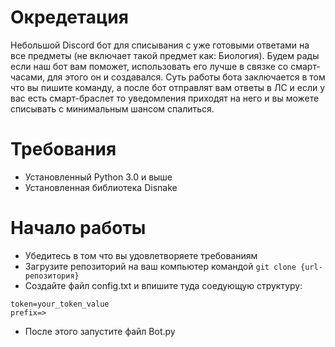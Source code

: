 # Окредетация
Небольшой Discord бот для списывания с уже готовыми ответами на все предметы (не включает такой предмет как: Биология). Будем рады если наш бот вам поможет, использовать его лучше в связке со смарт-часами, для этого он и создавался.
Суть работы бота заключается в том что вы пишите команду, а после бот отправлят вам ответы в ЛС и если у вас есть смарт-браслет то уведомления приходят на него и вы можете списывать с минимальным шансом спалиться.

# Требования
- Установленный Python 3.0 и выше
- Установленная библиотека Disnake

# Начало работы
- Убедитесь в том что вы удовлетворяете требованиям
- Загрузите репозиторий на ваш компьютер командой `git clone {url-репозитория}`
- Создайте файл config.txt и впишите туда соедующую структуру:
```
token=your_token_value
prefix=>
```
- После этого запустите файл Bot.py
